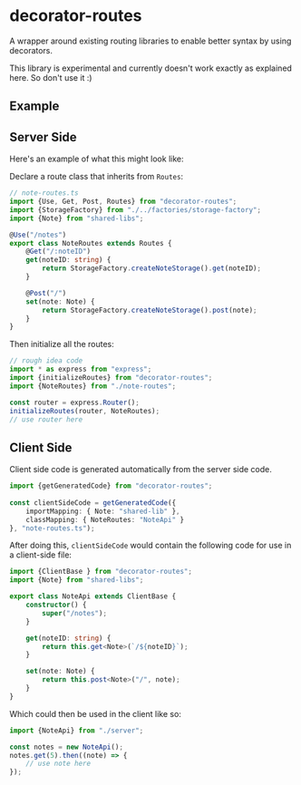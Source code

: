 decorator-routes
================

A wrapper around existing routing libraries to enable better syntax by using decorators.

This library is experimental and currently doesn't work exactly as explained here. So don't use it :)

## Example

## Server Side

Here's an example of what this might look like:

Declare a route class that inherits from `Routes`:

```typescript
// note-routes.ts
import {Use, Get, Post, Routes} from "decorator-routes";
import {StorageFactory} from "./../factories/storage-factory";
import {Note} from "shared-libs";

@Use("/notes")
export class NoteRoutes extends Routes {
    @Get("/:noteID")
    get(noteID: string) {
        return StorageFactory.createNoteStorage().get(noteID);
    }

    @Post("/")
    set(note: Note) {
        return StorageFactory.createNoteStorage().post(note);
    }
}
```

Then initialize all the routes:

```typescript
// rough idea code
import * as express from "express";
import {initializeRoutes} from "decorator-routes";
import {NoteRoutes} from "./note-routes";

const router = express.Router();
initializeRoutes(router, NoteRoutes);
// use router here
```

## Client Side

Client side code is generated automatically from the server side code.

```typescript
import {getGeneratedCode} from "decorator-routes";
    
const clientSideCode = getGeneratedCode({
    importMapping: { Note: "shared-lib" },
    classMapping: { NoteRoutes: "NoteApi" }
}, "note-routes.ts");
```
    
After doing this, `clientSideCode` would contain the following code for use in a client-side file:

```typescript
import {ClientBase } from "decorator-routes";
import {Note} from "shared-libs";

export class NoteApi extends ClientBase {
    constructor() {
        super("/notes");
    }

    get(noteID: string) {
        return this.get<Note>(`/${noteID}`);
    }

    set(note: Note) {
        return this.post<Note>("/", note);
    }
}
```

Which could then be used in the client like so:

```typescript
import {NoteApi} from "./server";

const notes = new NoteApi();
notes.get(5).then((note) => {
    // use note here
});
```

